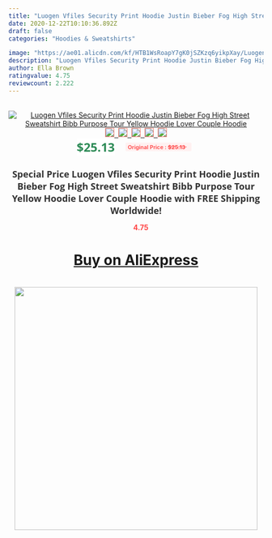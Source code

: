 ```yaml
---
title: "Luogen Vfiles Security Print Hoodie Justin Bieber Fog High Street Sweatshirt Bibb Purpose Tour Yellow Hoodie Lover Couple Hoodie"
date: 2020-12-22T10:10:36.892Z
draft: false
categories: "Hoodies & Sweatshirts"

image: "https://ae01.alicdn.com/kf/HTB1WsRoapY7gK0jSZKzq6yikpXay/Luogen-Vfiles-Security-Print-Hoodie-Justin-Bieber-Fog-High-Street-Sweatshirt-Bibb-Purpose-Tour-Yellow-Hoodie.jpg"
description: "Luogen Vfiles Security Print Hoodie Justin Bieber Fog High Street Sweatshirt Bibb Purpose Tour Yellow Hoodie Lover Couple Hoodie"
author: Ella Brown
ratingvalue: 4.75
reviewcount: 2.222
---
```

<br>
<div style="text-align: center;">
<a href="https://s.click.aliexpress.com/e/_9HE9AN" target="_blank" rel="nofollow noopener noreferrer"><img alt="Luogen Vfiles Security Print Hoodie Justin Bieber Fog High Street Sweatshirt Bibb Purpose Tour Yellow Hoodie Lover Couple Hoodie" class="magnifier-image" src="https://ae01.alicdn.com/kf/HTB1WsRoapY7gK0jSZKzq6yikpXay/Luogen-Vfiles-Security-Print-Hoodie-Justin-Bieber-Fog-High-Street-Sweatshirt-Bibb-Purpose-Tour-Yellow-Hoodie.jpg_640x640.jpg">
<br>
<img style="border:1px solid salmon" src="https://ae01.alicdn.com/kf/HTB1WsRoapY7gK0jSZKzq6yikpXay/Luogen-Vfiles-Security-Print-Hoodie-Justin-Bieber-Fog-High-Street-Sweatshirt-Bibb-Purpose-Tour-Yellow-Hoodie.jpg_120x120.jpg">&nbsp;&nbsp;<img style="border:1px solid salmon" src="https://ae01.alicdn.com/kf/HTB1t4dsarj1gK0jSZFOq6A7GpXav/Luogen-Vfiles-Security-Print-Hoodie-Justin-Bieber-Fog-High-Street-Sweatshirt-Bibb-Purpose-Tour-Yellow-Hoodie.jpg_120x120.jpg">&nbsp;&nbsp;<img style="border:1px solid salmon" src="https://ae01.alicdn.com/kf/HTB1_wxsaAH0gK0jSZPiq6yvapXa5/Luogen-Vfiles-Security-Print-Hoodie-Justin-Bieber-Fog-High-Street-Sweatshirt-Bibb-Purpose-Tour-Yellow-Hoodie.jpg_120x120.jpg">&nbsp;&nbsp;<img style="border:1px solid salmon" src="https://ae01.alicdn.com/kf/HTB1QBXraxD1gK0jSZFKq6AJrVXa1/Luogen-Vfiles-Security-Print-Hoodie-Justin-Bieber-Fog-High-Street-Sweatshirt-Bibb-Purpose-Tour-Yellow-Hoodie.jpg_120x120.jpg">&nbsp;&nbsp;<img style="border:1px solid salmon" src="https://ae01.alicdn.com/kf/HTB1Zvdsaq61gK0jSZFlq6xDKFXag/Luogen-Vfiles-Security-Print-Hoodie-Justin-Bieber-Fog-High-Street-Sweatshirt-Bibb-Purpose-Tour-Yellow-Hoodie.jpg_120x120.jpg"></a></div><br0>
<div style="text-align: center;"><span style="background-color: white; border: 0px; box-sizing: border-box; color: seagreen; display: inline-block; font-family: &quot;open sans&quot; , &quot;arial&quot; , &quot;helvetica&quot; , sans-serif , &quot;heiti&quot;; font-size: 24px; font-stretch: inherit; font-weight: 700; line-height: inherit; margin: 0px 10px 0px 0px; padding: 0px; vertical-align: middle;">$25.13 </span>
<span style="background: rgb(255 , 241 , 241); border-radius: 3px; border: 0px; box-sizing: border-box; color: #ff4747; display: inline-block; font-family: inherit; font-size: 12px; font-stretch: inherit; font-style: inherit; font-variant: inherit; font-weight: 600; line-height: inherit; margin: 0px; padding: 2px 5px; transform: scale(0.9); vertical-align: middle;">Original Price : <b style="text-decoration: line-through;">$25.13 </b> &nbsp;&nbsp;</span></div>
<h1 style="color: #333333; display: inline-block; font-family: &quot;open sans&quot; , &quot;arial&quot; , &quot;helvetica&quot; , sans-serif , &quot;heiti&quot;; font-size: 18px; font-stretch: inherit; font-weight: 700; text-align: center;">Special Price Luogen Vfiles Security Print Hoodie Justin Bieber Fog High Street Sweatshirt Bibb Purpose Tour Yellow Hoodie Lover Couple Hoodie with FREE Shipping Worldwide!</h1>
<div style="color: #ff4747; text-align: center;">
<img src="https://4.bp.blogspot.com/-M0ZcTcb-5uY/XleCXlxnR4I/AAAAAAAAAEc/OrjgMkXV1oMQFaCRZj5HQwOCBcu3w1FegCPcBGAYYCw/s1600/star.png" style="height: 15px;">&nbsp;<b>4.75</b></div>
<div class="button_cont" align="center"><a class="buynow_a" href="https://s.click.aliexpress.com/e/_9HE9AN" target="_blank" rel="nofollow noopener noreferrer"><H1>Buy on AliExpress</H1></a></div><br>
<div class="separator" style="clear: both; text-align: center;">
<img src="https://lh3.googleusercontent.com/-pTy5HemUv9M/XlePHvY0dAI/AAAAAAAAAE4/0nX5iRUoIWY8eMW9Dpxeirr157OZliDIgCLcBGAsYHQ/s1600/badge.gif" width="480">
</div>
